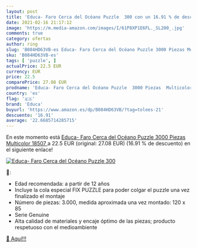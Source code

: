 ```yaml
---
layout: post
title: 'Educa- Faro Cerca del Océano Puzzle  300 con un 16.91 % de descuento'
date: 2021-02-16 21:17:12
image: 'https://m.media-amazon.com/images/I/61P8XP1E6FL._SL200_.jpg'
comments: true
category: ofertas
author: ring
slug: 'B084HD63VB-es Educa- Faro Cerca del Océano Puzzle 3000 Piezas Multicolor...'
sku: 'B084HD63VB-es'
tags: [ 'puzzle', ]
actualPrice: 22.5 EUR
currency: EUR
price: 22.5
comparePrice: 27.08 EUR
prodname: 'Educa- Faro Cerca del Océano Puzzle  3000 Piezas  Multicolor  18507 '
country: 'es'
flag: '🇪🇸'
brand: 'Educa'
buyurl: 'https://www.amazon.es/dp/B084HD63VB/?tag=tolees-21'
descuento: '16.91'
average: '22.6685714285715'
---
```


En este momento está [Educa- Faro Cerca del Océano Puzzle  3000 Piezas  Multicolor  18507 ](https://www.amazon.es/dp/B084HD63VB/?tag=tolees-21) a 22.5 EUR (original: 27.08 EUR) (16.91 %  de descuento) en el siguiente enlace!

[![Educa- Faro Cerca del Océano Puzzle  300](https://m.media-amazon.com/images/I/61P8XP1E6FL._SL200_.jpg)](https://www.amazon.es/dp/B084HD63VB/?tag=tolees-21)

🔎:

- Edad recomendada: a partir de 12 años
- Incluye la cola especial FIX PUZZLE para poder colgar el puzzle una vez finalizado el montaje
- Número de piezas: 3.000, medida aproximada una vez montado: 120 x 85
- Serie Genuine
- Alta calidad de materiales y encaje óptimo de las piezas; producto respetuoso con el medioambiente

[🛒 Aquí!!!](https://www.amazon.es/dp/B084HD63VB/?tag=tolees-21)
